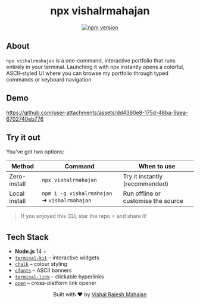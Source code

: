 <h1 align="center">npx vishalrmahajan</h1>

<p align="center">
  <a href="https://www.npmjs.com/package/vishalrmahajan">
    <img src="https://img.shields.io/npm/v/vishalrmahajan?color=cb3837&label=npm%20package" alt="npm version">
  </a>
</p>

## About

`npx vishalrmahajan` is a one-command, interactive portfolio that runs entirely in your terminal. Launching it with npx instantly opens a colorful, ASCII-styled UI where you can browse my portfolio through typed commands or keyboard navigation

## Demo

https://github.com/user-attachments/assets/dd4390e8-175d-48ba-9aea-6702740eb776

## Try it out

You’ve got two options:

| Method        | Command                                      | When to use                         |
| ------------- | -------------------------------------------- | ----------------------------------- |
| Zero-install  | `npx vishalrmahajan`                         | Try it instantly (recommended)      |
| Local install | `npm i -g vishalrmahajan` ➜ `vishalrmahajan` | Run offline or customise the source |

> If you enjoyed this CLI, star the repo ⭐ and share it!

## Tech Stack

- **Node.js** 14 +
- [`terminal-kit`](https://github.com/cronvel/terminal-kit) – interactive widgets
- [`chalk`](https://github.com/chalk/chalk) – colour styling
- [`cfonts`](https://github.com/dominikwilkowski/cfonts) – ASCII banners
- [`terminal-link`](https://github.com/sindresorhus/terminal-link) – clickable hyperlinks
- [`open`](https://github.com/sindresorhus/open) – cross-platform link opener

<p align="center">
Built with ❤️ by <a href="https://vishalrmahajan.in"> Vishal Rajesh Mahajan</a>
</p>
